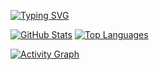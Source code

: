 [![Typing SVG](https://readme-typing-svg.demolab.com?font=Fira+Code&pause=1000&color=0AFF20&center=true&width=435&height=40&lines=AI+Solution+Architecture;ML+Engineering;Continuous+Learning;Always+Tinkering)](https://git.io/typing-svg)

[![GitHub Stats](https://github-readme-stats.vercel.app/api?username=elswa-dev&show_icons=true&theme=chartreuse-dark&hide_border=true)](https://github.com/anuraghazra/github-readme-stats)
[![Top Languages](https://github-readme-stats.vercel.app/api/top-langs/?username=elswa-dev&layout=compact&theme=chartreuse-dark&hide_border=true)](https://github.com/anuraghazra/github-readme-stats)

[![Activity Graph](https://github-readme-activity-graph.vercel.app/graph?username=elswa-dev&theme=github-compact&hide_border=true)](https://github.com/Ashutosh00710/github-readme-activity-graph)